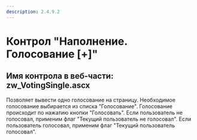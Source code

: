 ```yaml
---
description: 2.4.9.2
---
```


# Контрол "Наполнение. Голосование \[+\]"

## Имя контрола в веб-части: zw\_VotingSingle.ascx

Позволяет вывести одно голосование на страницу. Необходимое голосование выбирается из списка "Голосование". Голосование происходит по нажатию кнопки "Голосовать". Если пользователь не голосовал, применим флаг "Текущий пользователь не голосовал". Если пользователь голосовал, применим флаг "Текущий пользователь голосовал".

